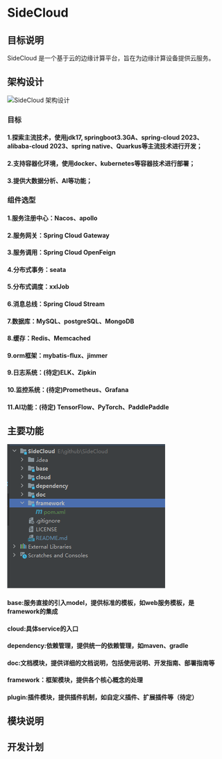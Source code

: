 # SideCloud

## 目标说明

SideCloud 是一个基于云的边缘计算平台，旨在为边缘计算设备提供云服务。

## 架构设计
![SideCloud 架构设计](https://i.imgur.com/5y9y95L.png)
### 目标
#### 1.探索主流技术，使用jdk17, springboot3.3GA、spring-cloud 2023、alibaba-cloud 2023、spring native、Quarkus等主流技术进行开发；
#### 2.支持容器化环境，使用docker、kubernetes等容器技术进行部署；
#### 3.提供大数据分析、AI等功能；
### 组件选型
#### 1.服务注册中心：Nacos、apollo
#### 2.服务网关：Spring Cloud Gateway
#### 3.服务调用：Spring Cloud OpenFeign
#### 4.分布式事务：seata
#### 5.分布式调度：xxlJob
#### 6.消息总线：Spring Cloud Stream
#### 7.数据库：MySQL、postgreSQL、MongoDB
#### 8.缓存：Redis、Memcached
#### 9.orm框架：mybatis-flux、jimmer
#### 9.日志系统：(待定)ELK、Zipkin
#### 10.监控系统：(待定)Prometheus、Grafana
#### 11.AI功能：(待定) TensorFlow、PyTorch、PaddlePaddle

## 主要功能
![modelshot.png](doc/src/main/resources/static/modelshot.png)
#### base:服务直接的引入model，提供标准的模板，如web服务模板，是framework的集成
#### cloud:具体service的入口
#### dependency:依赖管理，提供统一的依赖管理，如maven、gradle
#### doc:文档模块，提供详细的文档说明，包括使用说明、开发指南、部署指南等
#### framework：框架模块，提供各个核心概念的处理
#### plugin:插件模块，提供插件机制，如自定义插件、扩展插件等（待定）

## 模块说明

## 开发计划





